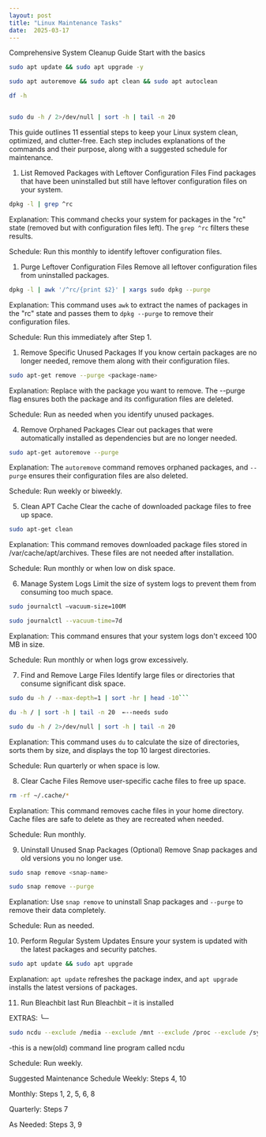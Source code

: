 ```yaml
---
layout: post
title: "Linux Maintenance Tasks"
date:  2025-03-17
---
```



Comprehensive System Cleanup Guide
Start with the basics

```sh
sudo apt update && sudo apt upgrade -y
```

```sh
sudo apt autoremove && sudo apt clean && sudo apt autoclean
```

```sh
df -h
```

```sh

sudo du -h / 2>/dev/null | sort -h | tail -n 20
```

This guide outlines 11 essential steps to keep your Linux system clean, optimized, and clutter-free. Each step includes explanations of the commands and their purpose, along with a suggested schedule for maintenance.

1. List Removed Packages with Leftover Configuration Files
Find packages that have been uninstalled but still have leftover configuration files on your system.

```sh
dpkg -l | grep ^rc
```

Explanation: This command checks your system for packages in the "rc" state (removed but with configuration files left). The `grep ^rc` filters these results.

Schedule: Run this monthly to identify leftover configuration files.

1. Purge Leftover Configuration Files
Remove all leftover configuration files from uninstalled packages.

```sh
dpkg -l | awk '/^rc/{print $2}' | xargs sudo dpkg --purge
```

Explanation: This command uses `awk` to extract the names of packages in the "rc" state and passes them to `dpkg --purge` to remove their configuration files.

Schedule: Run this immediately after Step 1.

1. Remove Specific Unused Packages
If you know certain packages are no longer needed, remove them along with their configuration files.

```sh
sudo apt-get remove --purge <package-name>
```

Explanation: Replace <package-name> with the package you want to remove. The --purge flag ensures both the package and its configuration files are deleted.

Schedule: Run as needed when you identify unused packages.

4. Remove Orphaned Packages
Clear out packages that were automatically installed as dependencies but are no longer needed.

```sh
sudo apt-get autoremove --purge
```

Explanation: The `autoremove` command removes orphaned packages, and `--purge` ensures their configuration files are also deleted.

Schedule: Run weekly or biweekly.

5. Clean APT Cache
Clear the cache of downloaded package files to free up space.

```sh
sudo apt-get clean
```

Explanation: This command removes downloaded package files stored in /var/cache/apt/archives. These files are not needed after installation.

Schedule: Run monthly or when low on disk space.

6. Manage System Logs
Limit the size of system logs to prevent them from consuming too much space.

```sh
sudo journalctl –vacuum-size=100M
```

```sh
sudo journalctl --vacuum-time=7d
```

Explanation: This command ensures that your system logs don't exceed 100 MB in size.

Schedule: Run monthly or when logs grow excessively.

7. Find and Remove Large Files
Identify large files or directories that consume significant disk space.

```sh
sudo du -h / --max-depth=1 | sort -hr | head -10```
```

```sh
du -h / | sort -h | tail -n 20  ←--needs sudo
```

```sh
sudo du -h / 2>/dev/null | sort -h | tail -n 20
```

Explanation: This command uses `du` to calculate the size of directories, sorts them by size, and displays the top 10 largest directories.

Schedule: Run quarterly or when space is low.

8. Clear Cache Files
Remove user-specific cache files to free up space.

```sh
rm -rf ~/.cache/*
```
Explanation: This command removes cache files in your home directory. Cache files are safe to delete as they are recreated when needed.

Schedule: Run monthly.

9. Uninstall Unused Snap Packages (Optional)
Remove Snap packages and old versions you no longer use.

```sh
sudo snap remove <snap-name>
```

```sh
sudo snap remove --purge
```
Explanation: Use `snap remove` to uninstall Snap packages and `--purge` to remove their data completely.

Schedule: Run as needed.

10. Perform Regular System Updates
Ensure your system is updated with the latest packages and security patches.

```sh
sudo apt update && sudo apt upgrade
```

Explanation: `apt update` refreshes the package index, and `apt upgrade` installs the latest versions of packages.

11. Run Bleachbit last
Run Bleachbit – it is installed

EXTRAS:
╰─ 
```sh
sudo ncdu --exclude /media --exclude /mnt --exclude /proc --exclude /sys --exclude /dev /BACKUPS\ TEMP/
```

-this is a new(old) command line program called ncdu


Schedule: Run weekly.

Suggested Maintenance Schedule
Weekly: Steps 4, 10

Monthly: Steps 1, 2, 5, 6, 8

Quarterly: Steps 7

As Needed: Steps 3, 9
